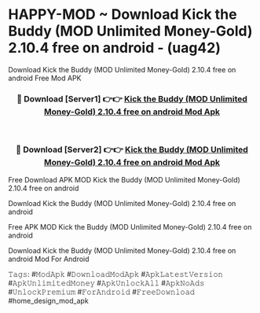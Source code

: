 # HAPPY-MOD ~ Download Kick the Buddy (MOD Unlimited Money-Gold) 2.10.4 free on android - (uag42)
Download Kick the Buddy (MOD Unlimited Money-Gold) 2.10.4 free on android Free Mod APK

<div align="center">
<h3>🔴 Download [Server1] 👉👉 <a href="https://apk-comot.site?title=Kick_the_Buddy_(MOD_Unlimited_Money-Gold)_2.10.4_free_on_android">Kick the Buddy (MOD Unlimited Money-Gold) 2.10.4 free on android Mod Apk</a></h3><br>

<h3>🔴 Download [Server2] 👉👉 <a href="https://apk-comot.site?title=Kick_the_Buddy_(MOD_Unlimited_Money-Gold)_2.10.4_free_on_android">Kick the Buddy (MOD Unlimited Money-Gold) 2.10.4 free on android Mod Apk</a></h3>
</div>


Free Download APK MOD Kick the Buddy (MOD Unlimited Money-Gold) 2.10.4 free on android

Download Kick the Buddy (MOD Unlimited Money-Gold) 2.10.4 free on android 

Free APK MOD Kick the Buddy (MOD Unlimited Money-Gold) 2.10.4 free on android 

Download Kick the Buddy (MOD Unlimited Money-Gold) 2.10.4 free on android Mod For Android

𝚃𝚊𝚐𝚜: #𝙼𝚘𝚍𝙰𝚙𝚔 #𝙳𝚘𝚠𝚗𝚕𝚘𝚊𝚍𝙼𝚘𝚍𝙰𝚙𝚔 #𝙰𝚙𝚔𝙻𝚊𝚝𝚎𝚜𝚝𝚅𝚎𝚛𝚜𝚒𝚘𝚗 #𝙰𝚙𝚔𝚄𝚗𝚕𝚒𝚖𝚒𝚝𝚎𝚍𝙼𝚘𝚗𝚎𝚢 #𝙰𝚙𝚔𝚄𝚗𝚕𝚘𝚌𝚔𝙰𝚕𝚕 #𝙰𝚙𝚔𝙽𝚘𝙰𝚍𝚜 #𝚄𝚗𝚕𝚘𝚌𝚔𝙿𝚛𝚎𝚖𝚒𝚞𝚖 #𝙵𝚘𝚛𝙰𝚗𝚍𝚛𝚘𝚒𝚍 #𝙵𝚛𝚎𝚎𝙳𝚘𝚠𝚗𝚕𝚘𝚊𝚍 #home_design_mod_apk